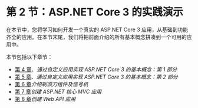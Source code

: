 # 第 2 节：ASP.NET Core 3 的实践演示

在本节中，您将学习如何开发一个真实的 ASP.NET Core 3 应用，从基础到功能齐全的应用。在本节末尾，我们将把前面介绍的所有基本概念拼凑到一个可用的应用中。

本节包括以下章节：

*   [第 4 章](04.html)、*通过自定义应用实现 ASP.NET Core 3 的基本概念：第 1 部分*
*   [第 5 章](05.html)、*通过自定义应用实现 ASP.NET Core 3 的基本概念：第 2 部分*
*   [第 6 章](06.html)*介绍剃须刀组件及信号机*
*   [第 7 章](07.html)*创建 ASP.NET 核心 MVC 应用*
*   [第 8 章](08.html)*创建 Web API 应用*